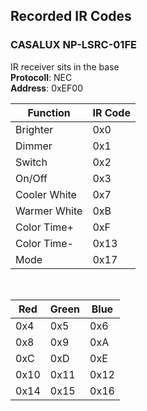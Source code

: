 
## Recorded IR Codes

### CASALUX NP-LSRC-01FE
IR receiver sits in the base<br>
**Protocoll**: NEC<br>
**Address**: 0xEF00<br>

| Function      | IR Code |
|---------------|---------|
| Brighter      | 0x0     |
| Dimmer        | 0x1     |
| Switch        | 0x2     |
| On/Off        | 0x3     |
| Cooler White  | 0x7     |
| Warmer White  | 0xB     |
| Color Time+   | 0xF     |
| Color Time-   | 0x13    |
| Mode          | 0x17    |

<br>

|Red  |Green |Blue  |
|-----|------|------|
|0x4  | 0x5  | 0x6  |
|0x8  | 0x9  | 0xA  |
|0xC  | 0xD  | 0xE  |
|0x10 | 0x11 | 0x12 |
|0x14 | 0x15 | 0x16 |
